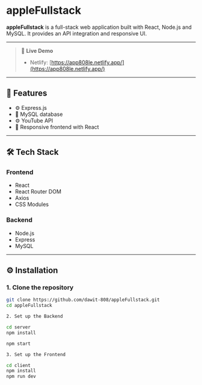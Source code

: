 # appleFullstack

**appleFullstack** is a full-stack web application built with React, Node.js and MySQL. It provides an API integration and responsive UI.

---

> 🚀 **Live Demo**
>
> - Netlify: [https://app808le.netlify.app/](https://app808le.netlify.app/)

---

## 🚀 Features

- ⚙️ Express.js
- 🧮 MySQL database
- ⚙️ YouTube API
- 📱 Responsive frontend with React

---

## 🛠️ Tech Stack

### Frontend
- React
- React Router DOM
- Axios
- CSS Modules

### Backend
- Node.js
- Express
- MySQL

---

## ⚙️ Installation

### 1. Clone the repository

```bash
git clone https://github.com/dawit-808/appleFullstack.git
cd appleFullstack

2. Set up the Backend

cd server
npm install

npm start

3. Set up the Frontend

cd client
npm install
npm run dev
